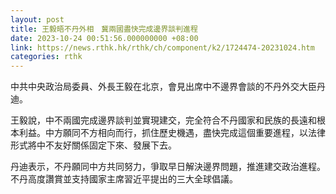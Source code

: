 ```yaml
---
layout: post
title: 王毅晤不丹外相　冀兩國盡快完成邊界談判進程
date: 2023-10-24 00:51:56.000000000 +08:00
link: https://news.rthk.hk/rthk/ch/component/k2/1724474-20231024.htm
categories: rthk
---
```


中共中央政治局委員、外長王毅在北京，會見出席中不邊界會談的不丹外交大臣丹迪。

王毅說，中不兩國完成邊界談判並實現建交，完全符合不丹國家和民族的長遠和根本利益。中方願同不方相向而行，抓住歷史機遇，盡快完成這個重要進程，以法律形式將中不友好關係固定下來、發展下去。

丹迪表示，不丹願同中方共同努力，爭取早日解決邊界問題，推進建交政治進程。不丹高度讚賞並支持國家主席習近平提出的三大全球倡議。
